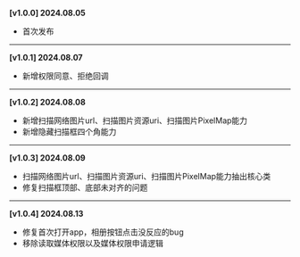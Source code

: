 **[v1.0.0] 2024.08.05**<br>
- 首次发布

***

**[v1.0.1] 2024.08.07**<br>
- 新增权限同意、拒绝回调


***

**[v1.0.2] 2024.08.08**<br>
- 新增扫描网络图片url、扫描图片资源uri、扫描图片PixelMap能力
- 新增隐藏扫描框四个角能力

***

**[v1.0.3] 2024.08.09**<br>
- 扫描网络图片url、扫描图片资源uri、扫描图片PixelMap能力抽出核心类
- 修复扫描框顶部、底部未对齐的问题

***

**[v1.0.4] 2024.08.13**<br>
- 修复首次打开app，相册按钮点击没反应的bug
- 移除读取媒体权限以及媒体权限申请逻辑